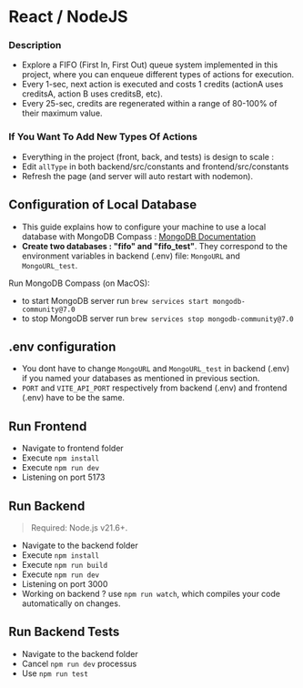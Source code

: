 # React / NodeJS

### Description

- Explore a FIFO (First In, First Out) queue system implemented in this project, where you can enqueue different types of actions for execution.
- Every 1-sec, next action is executed and costs 1 credits (actionA uses creditsA, action B uses creditsB, etc).
- Every 25-sec, credits are regenerated within a range of 80-100% of their maximum value.

### If You Want To Add New Types Of Actions

- Everything in the project (front, back, and tests) is design to scale :
- Edit `allType` in both backend/src/constants and frontend/src/constants
- Refresh the page (and server will auto restart with nodemon).

## Configuration of Local Database

- This guide explains how to configure your machine to use a local database with MongoDB Compass : [MongoDB Documentation](https://www.mongodb.com/docs/manual/administration/configuration/#std-label-base-config)
- **Create two databases : "fifo" and "fifo_test"**. They correspond to the environment variables in backend (.env) file: `MongoURL` and `MongoURL_test`.

Run MongoDB Compass (on MacOS):

- to start MongoDB server run `brew services start mongodb-community@7.0`
- to stop MongoDB server run `brew services stop mongodb-community@7.0`

## .env configuration

- You dont have to change `MongoURL` and `MongoURL_test` in backend (.env) if you named your databases as mentioned in previous section.
- `PORT` and `VITE_API_PORT` respectively from backend (.env) and frontend (.env) have to be the same.

## Run Frontend

- Navigate to frontend folder
- Execute `npm install`
- Execute `npm run dev`
- Listening on port 5173

## Run Backend

> Required: Node.js v21.6+.

- Navigate to the backend folder
- Execute `npm install`
- Execute `npm run build`
- Execute `npm run dev`
- Listening on port 3000
- Working on backend ? use `npm run watch`, which compiles your code automatically on changes.

## Run Backend Tests

- Navigate to the backend folder
- Cancel `npm run dev` processus
- Use `npm run test`
